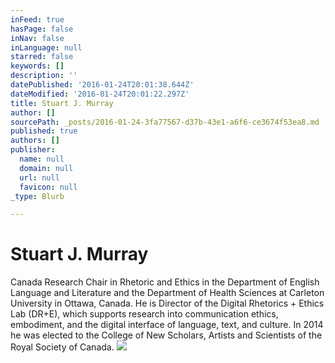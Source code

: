 ```yaml
---
inFeed: true
hasPage: false
inNav: false
inLanguage: null
starred: false
keywords: []
description: ''
datePublished: '2016-01-24T20:01:38.644Z'
dateModified: '2016-01-24T20:01:22.297Z'
title: Stuart J. Murray
author: []
sourcePath: _posts/2016-01-24-3fa77567-d37b-43e1-a6f6-ce3674f53ea8.md
published: true
authors: []
publisher:
  name: null
  domain: null
  url: null
  favicon: null
_type: Blurb

---
```

# Stuart J. Murray

Canada Research Chair in Rhetoric and Ethics in the Department of English Language and Literature and the Department of Health Sciences at Carleton University in Ottawa, Canada. He is Director of the Digital Rhetorics + Ethics Lab (DR+E), which supports research into communication ethics, embodiment, and the digital interface of language, text, and culture.
In 2014 he was elected to the College of New Scholars, Artists and Scientists of the Royal Society of Canada.
![](https://the-grid-user-content.s3-us-west-2.amazonaws.com/e6d1da03-0e49-4420-a54e-e5587f8f6653.jpg)